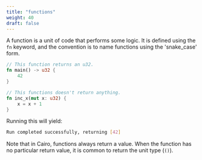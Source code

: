 ```yaml
---
title: "functions"
weight: 40
draft: false
---
```


A function is a unit of code that performs some logic. It is defined using the `fn` keyword, and the convention is to name functions using the 'snake_case' form. 


```rust {.codebox}
// This function returns an u32.
fn main() -> u32 {
    42
}

// This functions doesn't return anything.
fn inc_x(mut x: u32) {
    x = x + 1
}
```

Running this will yield:

```bash
Run completed successfully, returning [42]
```

Note that in Cairo, functions always return a value. When the function has no particular return value, it is common to return the unit type (`()`).
